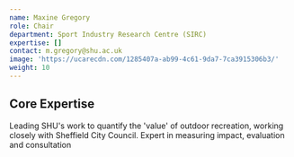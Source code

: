 ```yaml
---
name: Maxine Gregory
role: Chair
department: Sport Industry Research Centre (SIRC)
expertise: []
contact: m.gregory@shu.ac.uk
image: 'https://ucarecdn.com/1285407a-ab99-4c61-9da7-7ca3915306b3/'
weight: 10
---
```


## Core Expertise

Leading SHU's work to quantify the 'value' of outdoor recreation, working
closely with Sheffield City Council. Expert in measuring impact, evaluation
and consultation
